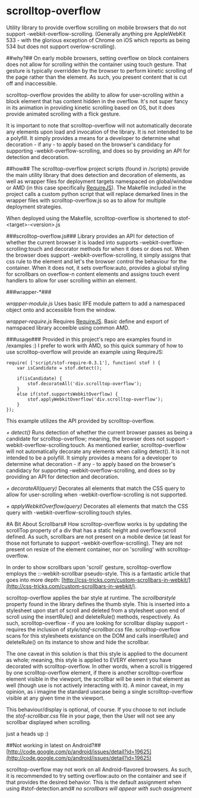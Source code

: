 scrolltop-overflow
==================

Utility library to provide overflow scrolling on mobile browsers that do not support -webkit-overflow-scrolling. (Generally anything pre AppleWebKit 533 - with the glorious exception of Chrome on iOS which reports as being 534 but does not support overlow-scrolling).

##why?##
On early mobile browsers, setting overflow on block containers does not allow for scrolling within the container using touch gesture. That gesture is typically overridden by the browser to perform kinetic scrolling of the page rather than the element. As such, you present content that is cut off and inaccessible.

scrolltop-overflow provides the ability to allow for user-scrolling within a block element that has content hidden in the overflow. It's not super fancy in its animation in providing kinetic scrolling based on OS, but it does provide animated scrolling with a flick gesture.

It is important to note that scrolltop-overflow will not automatically decorate any elements upon load and invocation of the library. It is not intended to be a polyfill. It simply provides a means for a developer to determine what decoration - if any - to apply based on the browser's candidacy for supporting -webkit-overflow-scrolling, and does so by providing an API for detection and decoration.

##how##
The scrolltop-overflow project scripts (found in /scripts) provide the main utility library that does detection and decoration of elements, as well as wrapper files for deployment targets namespaced on global/window or AMD (in this case specifically [RequireJS](http://requirejs.org)). The Makefile included in the project calls a custom python script that will replace demarked lines in the wrapper files with scrolltop-overflow.js so as to allow for multiple deployment strategies.

When deployed using the Makefile, scrolltop-overflow is shortened to stof-&lt;target&gt;-&lt;version&gt;.js

###scrolltop-overflow.js###
Library provides an API for detection of whether the current browser it is loaded into supports -webkit-overflow-scrolling:touch and decorator methods for when it does or does not. When the browser does support -webkit-overflow-scrolling, it simply assigns that css rule to the element and let's the browser control the behaviour for the container. When it does not, it sets overflow:auto, provides a global styling for scrollbars on overflow-n content elements and assigns touch event handlers to allow for user scrolling within an element.

###wrapper-*###

_wrapper-module.js_
Uses basic IIFE module pattern to add a namespaced object onto and accessible from the window.

_wrapper-require.js_
Requires [RequireJS](http://requirejs.org). Basic define and export of namspaced library acceeible using common AMD.

###usage###
Provided in this project's repo are examples found in /examples :) I prefer to work with AMD, so this quick summary of how to use scrolltop-overflow will provide an example using RequireJS:

	require( ['script/stof-require-0.3.1'], function( stof ) {
		var isCandidate = stof.detect();
		
	    if(isCandidate) {
	        stof.decorateAll('div.scrolltop-overflow');
	    }
	    else if(stof.supportsWebkitOverflow) {
	        stof.applyWebkitOverflow('div.scrolltop-overflow');
	    }
	});

This example utilizes the API provided by scrolltop-overflow.

_+ detect()_
Runs detection of whether the current browser passes as being a candidate for scrolltop-overflow; meaning, the browser does not support -webkit-overflow-scrolling:touch. As mentioned earlier, scrolltop-overflow will not automatically decorate any elements when calling detect(). It is not intended to be a polyfill. It simply provides a means for a developer to determine what decoration - if any - to apply based on the browser's candidacy for supporting -webkit-overflow-scrolling, and does so by providing an API for detection and decoration.

_+ decorateAll(query)_
Decorates all elements that match the CSS query to allow for user-scrolling when -webkit-overflow-scrolling is not supported.

_+ applyWebkitOverflow(query)_
Decorates all elements that match the CSS query with -webkit-overflow-scrolling:touch styles.

#A Bit About Scrollbars#
How scrolltop-overflow works is by updating the scrollTop property of a div that has a static height and overflow:scroll defined. As such, scrollbars are not present on a mobile device (at least for those not fortunate to support -webkit-overflow-scrolling). They are not present on resize of the element container, nor on 'scrolling' with scrolltop-overflow.

In order to show scrollbars upon 'scroll' gesture, scrolltop-overflow employs the ::-webkit-scrollbar pseudo-style. This is a fantastic article that goes into more depth: [http://css-tricks.com/custom-scrollbars-in-webkit/](http://css-tricks.com/custom-scrollbars-in-webkit/).

scrolltop-overflow applies the bar style at runtime. The _scrollbarstyle_ property found in the library defines the thumb style. This is inserted into a stylesheet upon start of scroll and deleted from a stylesheet upon end of scroll using the insertRule() and deleteRule() methods, respectively. As such, scrolltop-overflow - if you are looking for scrollbar display support - requires the inclusion of _style/stof-scrollbar.css_ file. scrolltop-overflow scans for this stylesheets existance on the DOM and calls insertRule() and deleteRule() on its instance to show and hide the scrollbar.

The one caveat in this solution is that this style is applied to the document as whole; meaning, this style is applied to EVERY element you have decorated with scrolltop-overflow. In other words, when a scroll is triggered by one scrolltop-overflow element, if there is another scrolltop-overflow element visible in the viewport, the scrollbar will be seen in that element as well (though use is not actively interacting with it). A minor caveat, in my opinion, as i imagine the standard usecase being a single scrolltop-overflow visible at any given time in the viewport.

This behaviour/display is optional, of course. If you choose to not include the _stof-scrollbar.css_ file in your page, then the User will not see any scrollbar displayed when scrolling.

just a heads up :)

##Not working in latest on Android?##
[http://code.google.com/p/android/issues/detail?id=19625](http://code.google.com/p/android/issues/detail?id=19625)

scrolltop-overflow may not work on all Android-flavored browsers. As such, it is recommended to try setting overflow:auto on the container and see if that provides the desired behavior. This is the default assignment when using #stof-detection.amd# _no scrollbars will appear with such assignment_